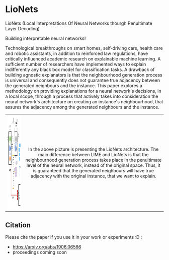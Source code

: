# LioNets 
LioNets (Local Interpretations Of Neural Networks thourgh Penultimate Layer Decoding) 

Building interpretable neural networks!

Technological breakthroughs on smart homes, self-driving cars, health care and robotic assistants, in addition to reinforced law regulations, have critically influenced academic research on explainable machine learning. A sufficient number of researchers have implemented ways to explain indifferently any black box model for classification tasks. A drawback of building agnostic explanators is that the neighbourhood generation process is universal and consequently does not guarantee true adjacency between the generated neighbours and the instance. This paper explores a methodology on providing explanations for a neural network's decisions, in a local scope, through a process that actively takes into consideration the neural network's architecture on creating an instance's neighbourhood, that assures the adjacency among the generated neighbours and the instance.


<table align="center">
    <tr>
        <td> <img src="https://github.com/iamollas/LioNets/raw/master/lionetsArchitecture.png" width="300"  height="300"></td>
        <td align="center"><p>In the above picture is presenting the LioNets architecture. The main difference between LIME and LioNets is that the neighbourhood generation process takes place in the penultimate level of the neural network, instead of the original space. Thus, it is guaranteed that the generated neighbours will have true adjacency with the original instance, that we want to explain.</p></td>
    </tr>
</table>

## Citation
Please cite the paper if you use it in your work or experiments :D :

- https://arxiv.org/abs/1906.06566
- proceedings coming soon
